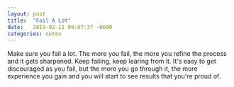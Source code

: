 ```yaml
---
layout: post
title:  "Fail A Lot"
date:   2019-02-11 09:07:37 -0600
categories: notes
---
```


Make sure you fail a lot. The more you fail, the more you refine the process and it gets sharpened. Keep failing, keep learing from it. It's easy to get discouraged as you fail, but the more you go through it, the more experience you gain and you will start to see results that you're proud of.
